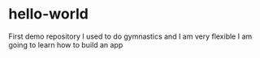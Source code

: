 # hello-world
First demo repository
I used to do gymnastics and I am very flexible
I am going to learn how to build an app
